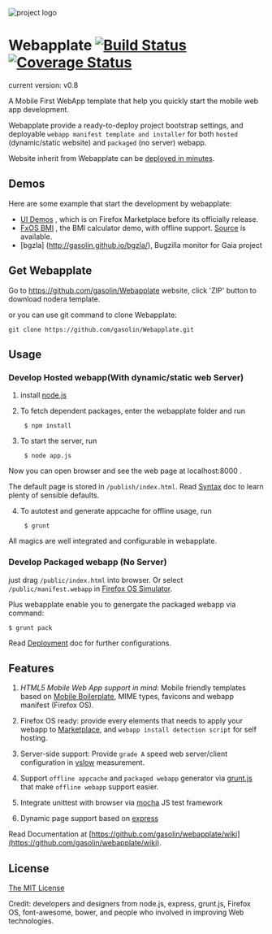 ![project logo](https://raw.github.com/gasolin/webapplate/master/public/style/icons/icon128.png) 

# Webapplate [![Build Status](https://travis-ci.org/gasolin/webapplate.png)](https://travis-ci.org/gasolin/webapplate) [![Coverage Status](https://coveralls.io/repos/gasolin/webapplate/badge.png?branch=master)](https://coveralls.io/r/gasolin/webapplate?branch=master)

current version: v0.8

A Mobile First WebApp template that help you quickly start the mobile web app development. 

Webapplate provide a ready-to-deploy project bootstrap settings, and deployable `webapp manifest template and installer`
for both `hosted` (dynamic/static website) and `packaged` (no server) webapp.

Website inherit from Webapplate can be [deployed in minutes](https://github.com/gasolin/webapplate/wiki/Deployment).


## Demos

Here are some example that start the development by webapplate:

* [UI Demos](https://marketplace.firefox.com/app/ui-demos/) , which is on Firefox Marketplace before its officially release.
* [FxOS BMI](http://gasolin.github.io/fxosbmi/public/index.html) , the BMI calculator demo, with offline support. [Source](https://github.com/gasolin/fxosbmi) is available.
* [bgzla] (http://gasolin.github.io/bgzla/), Bugzilla monitor for Gaia project


## Get Webapplate

Go to https://github.com/gasolin/Webapplate website, click 'ZIP' button to download nodera template.

or you can use git command to clone Webapplate:

    git clone https://github.com/gasolin/Webapplate.git


## Usage

### Develop Hosted webapp(With dynamic/static web Server)

1. install [node.js](http://www.nodejs.org)

2. To fetch dependent packages, enter the webapplate folder and run

        $ npm install

3. To start the server, run

        $ node app.js

  Now you can open browser and see the web page at localhost:8000 .

  The default page is stored in `/publish/index.html`. Read [Syntax](https://github.com/gasolin/webapplate/wiki/Syntax) doc to learn plenty of sensible defaults.

4. To autotest and generate appcache for offline usage, run

        $ grunt

All magics are well integrated and configurable in webapplate.


### Develop Packaged webapp (No Server)

just drag `/public/index.html` into browser. Or select `/public/manifest.webapp` in [Firefox OS Simulator](https://developer.mozilla.org/en-US/docs/Tools/Firefox_OS_Simulator).

Plus webapplate enable you to genergate the packaged webapp via command:

    $ grunt pack

Read [Deployment](https://github.com/gasolin/webapplate/wiki/Deployment#3-packaged-webapp) doc for further configurations.


## Features

1. *HTML5 Mobile Web App support in mind*: Mobile friendly templates based on [Mobile Boilerplate](https://github.com/h5bp/mobile-boilerplate), MIME types, favicons and webapp manifest (Firefox OS).

2. Firefox OS ready: provide every elements that needs to apply your webapp to [Marketplace](http://marketplace.firefox.com/), and `webapp install detection script` for self hosting.

3. Server-side support: Provide `grade A` speed web server/client configuration in [yslow](http://developer.yahoo.com/yslow/) measurement.

4. Support `offline appcache` and `packaged webapp` generator via [grunt.js](https://github.com/gunta/grunt-manifest) that make `offline webapp` support easier.

5. Integrate unittest with browser via [mocha](http://visionmedia.github.io/mocha/) JS test framework

6. Dynamic page support based on [express](http://www.expressjs.com)


Read Documentation at [https://github.com/gasolin/webapplate/wiki](https://github.com/gasolin/webapplate/wiki).


## License

[The MIT License](http://opensource.org/licenses/MIT)

Credit: developers and designers from node.js, express, grunt.js, Firefox OS, font-awesome, bower, and people who involved in improving Web technologies.
